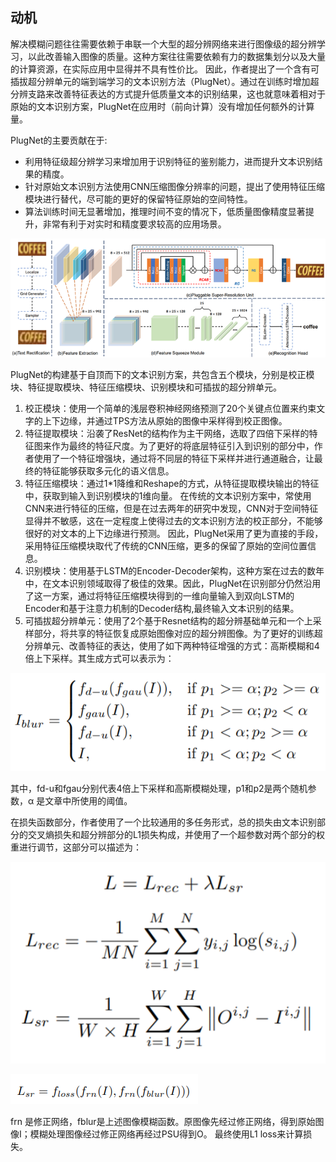 ## 动机
解决模糊问题往往需要依赖于串联一个大型的超分辨网络来进行图像级的超分辨学习，以此改善输入图像的质量。这种方案往往需要依赖有力的数据集划分以及大量的计算资源，在实际应用中显得并不具有性价比。
因此，作者提出了一个含有可插拔超分辨单元的端到端学习的文本识别方法（PlugNet）。通过在训练时增加超分辨支路来改善特征表达的方式提升低质量文本的识别结果，这也就意味着相对于原始的文本识别方案，PlugNet在应用时（前向计算）没有增加任何额外的计算量。

PlugNet的主要贡献在于:

+ 利用特征级超分辨学习来增加用于识别特征的鉴别能力，进而提升文本识别结果的精度。
+ 针对原始文本识别方法使用CNN压缩图像分辨率的问题，提出了使用特征压缩模块进行替代，尽可能的更好的保留特征原始的空间特性。
+ 算法训练时间无显著增加，推理时间不变的情况下，低质量图像精度显著提升，非常有利于对实时和精度要求较高的应用场景。

![img_3.png](img_3.png)

PlugNet的构建基于自顶而下的文本识别方案，共包含五个模块，分别是校正模块、特征提取模块、特征压缩模块、识别模块和可插拔的超分辨单元。

1. 校正模块：使用一个简单的浅层卷积神经网络预测了20个关键点位置来约束文字的上下边缘，并通过TPS方法从原始的图像中采样得到校正图像。
2. 特征提取模块：沿袭了ResNet的结构作为主干网络，选取了四倍下采样的特征图来作为最终的特征尺度。为了更好的将底层特征引入到识别的部分中，作者使用了一个特征增强块，通过将不同层的特征下采样并进行通道融合，让最终的特征能够获取多元化的语义信息。
3. 特征压缩模块：通过1*1降维和Reshape的方式，从特征提取模块输出的特征中，获取到输入到识别模块的1维向量。
在传统的文本识别方案中，常使用CNN来进行特征的压缩，但是在过去两年的研究中发现，CNN对于空间特征显得并不敏感，这在一定程度上使得过去的文本识别方法的校正部分，不能够很好的对文本的上下边缘进行预测。
因此，PlugNet采用了更为直接的手段，采用特征压缩模块取代了传统的CNN压缩，更多的保留了原始的空间位置信息。
4. 识别模块：使用基于LSTM的Encoder-Decoder架构，这种方案在过去的数年中，在文本识别领域取得了极佳的效果。因此，PlugNet在识别部分仍然沿用了这一方案，通过将特征压缩模块得到的一维向量输入到双向LSTM的Encoder和基于注意力机制的Decoder结构,最终输入文本识别的结果。
5. 可插拔超分辨单元：使用了2个基于Resnet结构的超分辨基础单元和一个上采样部分，将共享的特征恢复成原始图像对应的超分辨图像。为了更好的训练超分辨单元、改善特征的表达，使用了如下两种特征增强的方式：高斯模糊和4倍上下采样。其生成方式可以表示为：

![img_4.png](img_4.png)

其中，fd-u和fgau分别代表4倍上下采样和高斯模糊处理，p1和p2是两个随机参数，α 是文章中所使用的阈值。

在损失函数部分，作者使用了一个比较通用的多任务形式，总的损失由文本识别部分的交叉熵损失和超分辨部分的L1损失构成，并使用了一个超参数对两个部分的权重进行调节，这部分可以描述为：

![img_5.png](img_5.png)

![img_6.png](img_6.png)

frn 是修正网络，fblur是上述图像模糊函数。原图像先经过修正网络，得到原始图像I；模糊处理图像经过修正网络再经过PSU得到O。
最终使用L1 loss来计算损失。

